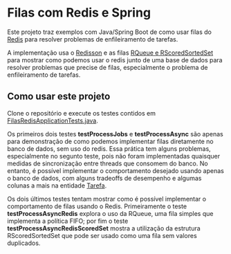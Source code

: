 # Filas com Redis e Spring

Este projeto traz exemplos com Java/Spring Boot de como 
usar filas do [Redis](https://redis.io/) para resolver problemas
de enfileiramento de tarefas.

A implementação usa o [Redisson](https://github.com/redisson/redisson) e as filas
[RQueue e RScoredSortedSet](https://github.com/redisson/redisson/wiki/7.-Distributed-collections)
para mostrar como podemos usar o redis junto de uma base de dados para resolver
problemas que precise de filas, especialmente o problema de enfileiramento de tarefas.

## Como usar este projeto

Clone o repositório e execute os testes contidos em [FilasRedisApplicationTests.java](src%2Ftest%2Fjava%2Fcom%2Fexample%2Fdemo%2FFilasRedisApplicationTests.java).

Os primeiros dois testes **testProcessJobs** e **testProcessAsync** são apenas para demonstração de como
podemos implementar filas diretamente no banco de dados, sem uso do redis. Essa prática tem alguns
problemas, especialmente no segunto teste, pois não foram implementadas quaisquer medidas de sincronização
entre threads que consomem do banco. No entanto, é possível implementar o comportamento desejado usando
apenas o banco de dados, com alguns tradeoffs de desempenho e algumas colunas a mais na entidade [Tarefa](src%2Fmain%2Fjava%2Fcom%2Fexample%2Fdemo%2Fmodel%2FTarefa.java).

Os dois últimos testes tentam mostrar como é possível implementar o comportamento de filas usando o Redis.
Primeiramente o teste **testProcessAsyncRedis** explora o uso da RQueue, uma fila simples que implementa
a política FIFO; por fim o teste **testProcessAsyncRedisScoredSet** mostra a utilização da estrutura RScoredSortedSet
que pode ser usado como uma fila sem valores duplicados.